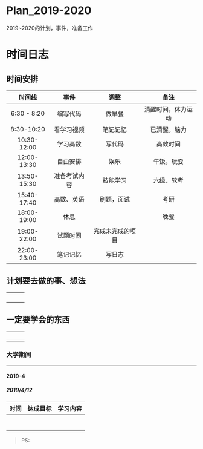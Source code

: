 # Plan_2019-2020
2019~2020的计划，事件，准备工作



# 时间日志

## 时间安排

|   时间线    |     事件     |   调整   |        备注        |
| :---------: | :----------: | :------: | :----------------: |
| 6:30 - 8:20 |   编写代码   |  做早餐  | 清醒时间，体力运动 |
| 8:30-10:20  |  看学习视频  |   笔记记忆       |    已清醒，脑力    |
| 10:30-12:00 |   学习高数   |  写代码  |      高效时间      |
| 12:00-13:30 |   自由安排   |   娱乐   |     午饭，玩耍     |
| 13:50-15:30 |   准备考试内容 |   技能学习       |  六级、软考 |
| 15:40-17:40 | 高数、英语 | 刷题，面试 | 考研 |
| 18:00-19:00 | 休息 |          | 晚餐 |
| 19:00-22:00 | 试题时间 | 完成未完成的项目 |                    |
| 22:00-23:00 | 笔记记忆 | 写日志 |                    |





## 计划要去做的事、想法

|      |      |      |
| ---- | ---- | ---- |
|      |      |      |
|      |      |      |
|      |      |      |
|      |      |      |





## 一定要学会的东西

|      |      |      |
| ---- | ---- | ---- |
|      |      |      |
|      |      |      |
|      |      |      |
|      |      |      |









### 大学期间

---

#### 2019-4



##### 2019/4/12

| 时间 | 达成目标 | 学习内容 |
| ---- | ---- | -------- |
|      |      |          |
|      |      |          |
|      |      |          |
|      |      |          |
|      |      |          |
|      |      |          |
|      |      |          |

> PS:
